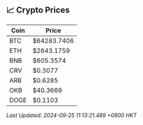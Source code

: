 ## 📈 Crypto Prices

| Coin | Price |
| ---- | ----- |
| BTC | $64283.7406 |
| ETH | $2643.1759 |
| BNB | $605.3574 |
| CRV | $0.3077 |
| ARB | $0.6285 |
| OKB | $40.3669 |
| DOGE | $0.1103 |

_Last Updated: 2024-09-25 11:13:21.489 +0800 HKT_
